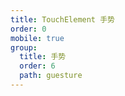 ```yaml
---
title: TouchElement 手势
order: 0
mobile: true
group:
  title: 手势
  order: 6
  path: guesture
---
```


<code src="../demo/TouchElement.tsx"></code>
<API src="../src/TouchElement.tsx"></API>
